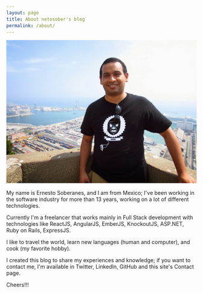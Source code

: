 ```yaml
---
layout: page
title: About netosober's blog
permalink: /about/
---
```


![Me](/images/me.jpg)

My name is Ernesto Soberanes, and I am from Mexico; I've been working in the software industry for more than 13 years, working on a lot of different technologies.

Currently I'm a freelancer that works mainly in Full Stack development with technologies like ReactJS, AngularJS, EmberJS, KnockoutJS, ASP.NET, Ruby on Rails, ExpressJS.

I like to travel the world, learn new languages (human and computer), and cook (my favorite hobby).

I created this blog to share my experiences and knowledge; if you want to contact me, I'm available in Twitter, LinkedIn, GitHub and this site's Contact page.

Cheers!!!
